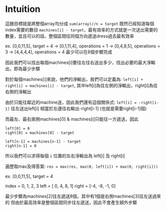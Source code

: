 # Intuition

這題目標就是將整個array均分成 `sum(array)//n = target`
既然已經知道每個index需要的數目 `machines[i] - target`，最有效率的方式就是一次送出需要的數量，並且可以的話，整個區間往同個方向遞送dress過去最有效率

ex. [0,0,11,5], target = 4
-> [0,1,11,4], operations = 1
-> [0,4,8,5], operations = 3
-> [4,4,4,4], operations = 4
最少可以在8個步驟完成

因此我們可以找出每個machines[i]要往左往右送出多少，找出必要的最大淨輸出，即為最少步驟

對於每個machines[i]來說，他們的淨輸出，我們可以定義為:
`left[i] + right[i] = machines[i] - target`,
其中left[i]為往左側的淨輸出，right[i]為往右側的淨輸出

由於只能往鄰近的machine送，因此我們還有這個關係式:
`left[i] = -right[i-1]`
往左送出left[i] 相當於左邊往右輸出-right[i-1] (也就是需要right[i-1]個)

而最左、最右兩側machines[0] & machines[i]只能往一方遞送，因此
```
left[0] = 0
right[0] = machines[0] - target

left[n-1] = machines[n-1] - target
right[n-1] = 0
```

所以我們可以求得每個 `i` 位置的左右淨輸出為 left[i] 及 right[i]

遍歷取max及得答案:
`res = max(res, max(0, left[i]) + max(0, right[i]))`

ex. [0,0,11,5], target = 4

index =   0,  1,  2, 3
left  = [ 0,  4,  8, 1]
right = [-4, -8, -1, 0]

最少步驟為machines[2]往左遞送8個，其中有1個是右側machines[3]往左送過來的
但由於最高效率是整個區間同步往左遞送，因此不會產生額外步驟